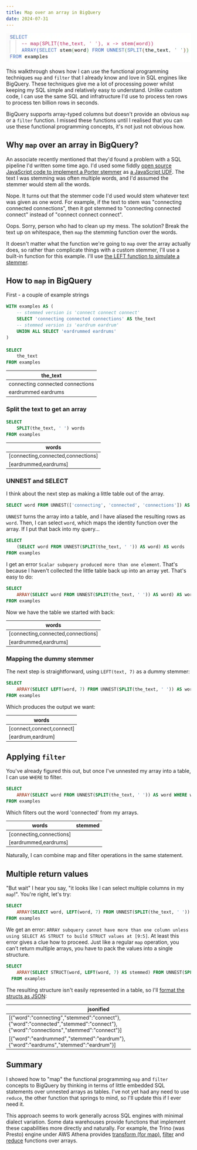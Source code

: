 ```yaml
---
title: Map over an array in BigQuery
date: 2024-07-31
---
```


![SQL snippet for map explained in post](./assets/map_sql.webp)

This walkthrough shows how I can use the functional programming techniques `map` and `filter` that I already know and love in SQL engines like BigQuery. These techniques give me a lot of processing power whilst keeping my SQL simple and relatively easy to understand. Unlike custom code, I can use the same SQL and infratructure I'd use to process ten rows to process ten billion rows in seconds.

<!-- more -->

BigQuery supports array-typed columns but doesn't provide an obvious `map` or a `filter` function. I missed these functions until I realised that you can use these functional programming concepts, it's not just not obvious how.

## Why `map` over an array in BigQuery?

An associate recently mentioned that they'd found a problem with a SQL pipeline I'd written some time ago. I'd used some fiddly [open source JavaScript code to implement a Porter stemmer](https://github.com/kristopolous/Porter-Stemmer/blob/master/PorterStemmer1980.js) as [a JavaScript UDF](https://cloud.google.com/bigquery/docs/user-defined-functions#javascript-udf-structure). The text I was stemming was often multiple words, and I'd assumed the stemmer would stem all the words.

Nope. It turns out that the stemmer code I'd used would stem whatever text was given as one word. For example, if the text to stem was "connecting connected connections", then it got stemmed to "connecting connected connect" instead of
"connect connect connect".

Oops. Sorry, person who had to clean up my mess. The solution? Break the text up on whitespace, then `map` the stemming function over the words.

It doesn't matter what the function we're going to `map` over the array actually does, so rather than complicate things with a custom stemmer, I'll use a built-in function for this example. I'll use [the LEFT function to simulate a stemmer](https://cloud.google.com/bigquery/docs/reference/standard-sql/string_functions#left).

## How to `map` in BigQuery

First - a couple of example strings

```sql
WITH examples AS (
    -- stemmed version is 'connect connect connect'
    SELECT 'connecting connected connections' AS the_text
    -- stemmed version is 'eardrum eardrum'
    UNION ALL SELECT 'eardrummed eardrums'
)

SELECT
    the_text
FROM examples
```

|the_text|
|--------|
|connecting connected connections|
|eardrummed eardrums|


### Split the text to get an array

```sql
SELECT
    SPLIT(the_text, ' ') words
FROM examples
```

|words|
|-----|
|[connecting,connected,connections]|
|[eardrummed,eardrums]|

### UNNEST and SELECT

I think about the next step as making a little table out of the array.

```sql
SELECT word FROM UNNEST(['connecting', 'connected', 'connections']) AS word
```

`UNNEST` turns the array into a table, and I have aliased the resulting rows as `word`. Then, I can select `word`, which maps the identity function over the array. If I put that back into my query...

```sql
SELECT
    (SELECT word FROM UNNEST(SPLIT(the_text, ' ')) AS word) AS words
FROM examples
```

I get an error `Scalar subquery produced more than one element`. That's because I haven't collected the little table back up into an array yet. That's easy to do:

```sql
SELECT
    ARRAY(SELECT word FROM UNNEST(SPLIT(the_text, ' ')) AS word) AS words
FROM examples
```

Now we have the table we started with back:

|words|
|-----|
|[connecting,connected,connections]|
|[eardrummed,eardrums]|

### Mapping the dummy stemmer

The next step is straightforward, using `LEFT(text, 7)` as a dummy stemmer:

```sql
SELECT
    ARRAY(SELECT LEFT(word, 7) FROM UNNEST(SPLIT(the_text, ' ')) AS word) AS words
FROM examples
```

Which produces the output we want:

|words|
|-----|
|[connect,connect,connect]|
|[eardrum,eardrum]|

## Applying `filter`

You've already figured this out, but once I've unnested my array into a table, I can use `WHERE` to filter.

```sql
SELECT
    ARRAY(SELECT word FROM UNNEST(SPLIT(the_text, ' ')) AS word WHERE word != 'connected') AS words
FROM examples
```

Which filters out the word 'connected' from my arrays.

|words|stemmed|
|-----|-------|
|[connecting,connections]|
|[eardrummed,eardrums]|

Naturally, I can combine map and filter operations in the same statement.

## Multiple return values

"But wait" I hear you say, "it looks like I can select multiple columns in my `map`!". You're right, let's try:

```sql
SELECT
    ARRAY(SELECT word, LEFT(word, 7) FROM UNNEST(SPLIT(the_text, ' ')) AS word) AS words
FROM examples
```

We get an error: `ARRAY subquery cannot have more than one column unless using SELECT AS STRUCT to build STRUCT values at [9:5]`. At least this error gives a clue how to proceed. Just like a regular `map` operation, you can't return multiple arrays, you have to pack the values into a single structure.

```sql
SELECT
    ARRAY(SELECT STRUCT(word, LEFT(word, 7) AS stemmed) FROM UNNEST(SPLIT(the_text, ' ')) AS word) AS words
  FROM examples
```

The resulting structure isn't easily represented in a table, so I'll [format the structs as JSON](https://cloud.google.com/bigquery/docs/reference/standard-sql/json_functions#to_json_string):

|jsonified|
|---------|
|[{"word":"connecting","stemmed":"connect"},{"word":"connected","stemmed":"connect"},{"word":"connections","stemmed":"connect"}]|
|[{"word":"eardrummed","stemmed":"eardrum"},{"word":"eardrums","stemmed":"eardrum"}]|

## Summary

I showed how to "map" the functional programming `map` and `filter` concepts to BigQuery by thinking in terms of little embedded SQL statements over unnested arrays as tables. I've not yet had any need to use `reduce`, the other function that springs to mind, so I'll update this if I ever need it.

This approach seems to work generally across SQL engines with minimal dialect variation. Some data warehouses provide functions that implement these capabilities more directly and naturally. For example, the Trino (was Presto) engine under AWS Athena provides [transform (for map)](https://trino.io/docs/current/functions/array.html#transform), [filter](https://trino.io/docs/current/functions/array.html#filter) and [reduce](https://trino.io/docs/current/functions/array.html#reduce) functions over arrays.
